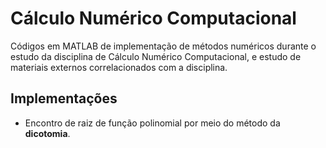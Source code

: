 # Cálculo Numérico Computacional

Códigos em MATLAB de implementação de métodos numéricos durante o estudo da disciplina de Cálculo Numérico Computacional, e estudo de materiais externos correlacionados com a disciplina.

## Implementações

- Encontro de raiz de função polinomial por meio do método da **dicotomia**.
